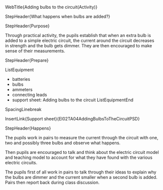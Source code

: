 WebTitle{Adding bulbs to the circuit(Activity)}

StepHeader{What happens when bulbs are added?}

StepHeader{Purpose}

Through practical activity, the pupils establish that when an extra bulb is added to a simple electric circuit, the current around the circuit decreases in strength and the bulb gets dimmer. They are then encouraged to make sense of their measurements.

StepHeader{Prepare}

ListEquipment
- batteries
- bulbs
- ammeters
- connecting leads
- support sheet: Adding bulbs to the circuit
ListEquipmentEnd


SpacingLinebreak

InsertLink{Support sheet}{El02TA04AddingBulbsToTheCircuitPSD}


StepHeader{Happens}

The pupils work in pairs to measure the current through the circuit with one, two and possibly three bulbs and observe what happens.

Then pupils are encouraged to talk and think about the electric circuit model and teaching model to account for what they have found with the various electric circuits.

The pupils first of all work in pairs to talk through their ideas to explain why the bulbs are dimmer and the current smaller when a second bulb is added. Pairs then report back during class discussion.

